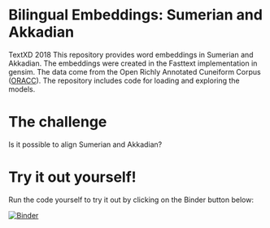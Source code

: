 # Bilingual Embeddings: Sumerian and Akkadian
TextXD 2018
This repository provides word embeddings in Sumerian and Akkadian. The embeddings were created in the Fasttext implementation in gensim. The data come from the Open Richly Annotated Cuneiform Corpus ([ORACC](http://oracc.org)). The repository includes code for loading and exploring the models.

# The challenge
Is it possible to align Sumerian and Akkadian?

# Try it out yourself!
Run the code yourself to try it out by clicking on the Binder button below:

[![Binder](https://mybinder.org/badge_logo.svg)](https://mybinder.org/v2/gh/niekveldhuis/cuneiform4txd2018/master)
